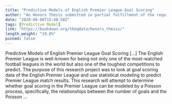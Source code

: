 ```yaml
---
title: "Predictive Models of English Premier League Goal Scoring"
author: "An Honors Thesis submitted in partial fulfillment of the requirements for graduating with Departmental Honors in Mathematics"
date: "2020-08-08T15:48:58Z"
tags: [Predictive Model]
link: "https://bookdown.org/theqdata/honors_thesis/"
length_weight: "19.8%"
pinned: false
---
```


Predictive Models of English Premier League Goal Scoring [...] The English Premier League is well-known for being not only one of the most-watched football leagues in the world but also one of the toughest competitions to predict. The purpose of this research project was to look at goal scoring data of the English Premier League and use statistical modeling to predict Premier League match results. This research will attempt to determine whether goal scoring in the Premier League can be modeled by a Poisson process, specifically, the relationships between the number of goals and the Poisson ...
